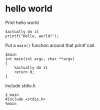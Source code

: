 # hello world

Print hello world

    $actually do it
    printf("Hello, world!");

Put a `main()` function around that printf call.

    $main
    int main(int argc, char **argv)
    {
        %actually do it
        return 0;
    }

Include stdio.h

    $_main
    #include <stdio.h>
    %main
